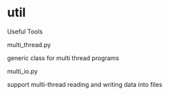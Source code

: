 # util
Useful Tools

multi_thread.py

generic class for multi thread programs


multi_io.py

support multi-thread reading and writing data into files
